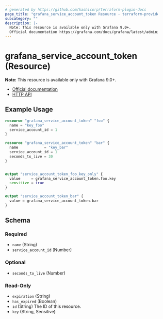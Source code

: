 ```yaml
---
# generated by https://github.com/hashicorp/terraform-plugin-docs
page_title: "grafana_service_account_token Resource - terraform-provider-grafana"
subcategory: ""
description: |-
  Note: This resource is available only with Grafana 9.0+.
  Official documentation https://grafana.com/docs/grafana/latest/administration/service-accounts/HTTP API https://grafana.com/docs/grafana/latest/developers/http_api/serviceaccount/#service-account-api
---
```


# grafana_service_account_token (Resource)

**Note:** This resource is available only with Grafana 9.0+.

* [Official documentation](https://grafana.com/docs/grafana/latest/administration/service-accounts/)
* [HTTP API](https://grafana.com/docs/grafana/latest/developers/http_api/serviceaccount/#service-account-api)

## Example Usage

```terraform
resource "grafana_service_account_token" "foo" {
  name = "key_foo"
  service_account_id = 1
}

resource "grafana_service_account_token" "bar" {
  name            = "key_bar"
  service_account_id = 1
  seconds_to_live = 30
}


output "service_account_token_foo_key_only" {
  value     = grafana_service_account_token.foo.key
  sensitive = true
}

output "service_account_token_bar" {
  value = grafana_service_account_token.bar
}
```

<!-- schema generated by tfplugindocs -->
## Schema

### Required

- `name` (String)
- `service_account_id` (Number)

### Optional

- `seconds_to_live` (Number)

### Read-Only

- `expiration` (String)
- `has_expired` (Boolean)
- `id` (String) The ID of this resource.
- `key` (String, Sensitive)


